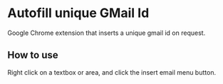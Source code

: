 # Autofill unique GMail Id

Google Chrome extension that inserts a unique gmail id on request.

## How to use

Right click on a textbox or area, and click the insert email menu button.
